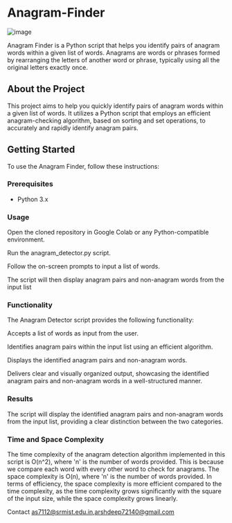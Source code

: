 # Anagram-Finder

![image](https://github.com/deeparsh7/AnagramFinder/assets/121679549/04e0ab8a-6476-4dc9-a676-305c911019fe)


Anagram Finder is a Python script that helps you identify pairs of anagram words within a given list of words. Anagrams are words or phrases formed by rearranging the letters of another word or phrase, typically using all the original letters exactly once.

## About the Project

This project aims to help you quickly identify pairs of anagram words within a given list of words. It utilizes a Python script that employs an efficient anagram-checking algorithm, based on sorting and set operations, to accurately and rapidly identify anagram pairs.

## Getting Started

To use the Anagram Finder, follow these instructions:

### Prerequisites

- Python 3.x

### Usage

Open the cloned repository in Google Colab or any Python-compatible environment.

Run the anagram_detector.py script.

Follow the on-screen prompts to input a list of words.

The script will then display anagram pairs and non-anagram words from the input list

### Functionality
The Anagram Detector script provides the following functionality:

Accepts a list of words as input from the user.

Identifies anagram pairs within the input list using an efficient algorithm.

Displays the identified anagram pairs and non-anagram words.

Delivers clear and visually organized output, showcasing the identified anagram pairs and non-anagram words in a well-structured manner.

### Results
The script will display the identified anagram pairs and non-anagram words from the input list, providing a clear distinction between the two categories.

### Time and Space Complexity

The time complexity of the anagram detection algorithm implemented in this script is O(n^2), where 'n' is the number of words provided. This is because we compare each word with every other word to check for anagrams.
The space complexity is O(n), where 'n' is the number of words provided. 
In terms of efficiency, the space complexity is more efficient compared to the time complexity, as the time complexity grows significantly with the square of the input size, while the space complexity grows linearly.

Contact
as7112@srmist.edu.in,arshdeep72140@gmail.com
